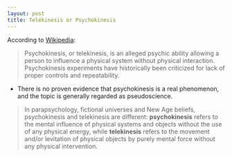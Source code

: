 ```yaml
---
layout: post
title: Telekinesis or Psychokinesis
---
```


According to [Wikipedia](https://en.wikipedia.org/wiki/Psychokinesis):

> Psychokinesis, or telekinesis, is an alleged psychic ability allowing a person to influence a physical system without physical interaction. Psychokinesis experiments have historically been criticized for lack of proper controls and repeatability.

- There is no proven evidence that psychokinesis is a real phenomenon, and the topic is generally regarded as pseudoscience.

> In parapsychology, fictional universes and New Age beliefs, psychokinesis and telekinesis are different: **psychokinesis** refers to the mental influence of physical systems and objects without the use of any physical energy, while **telekinesis** refers to the movement and/or levitation of physical objects by purely mental force without any physical intervention.

